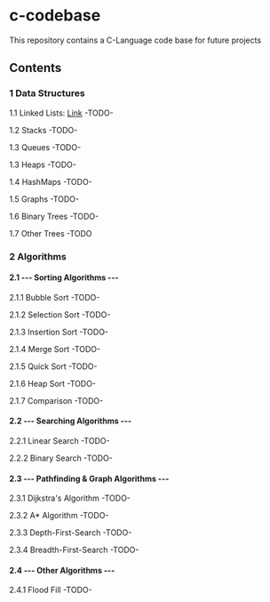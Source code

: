 # c-codebase

This repository contains a C-Language code base for future projects

## Contents

### 1 Data Structures  
1.1 Linked Lists:
[Link](/Basic-Concepts/Data-Structures/Linked-List)
-TODO-

1.2 Stacks
-TODO-

1.3 Queues
-TODO-

1.3 Heaps
-TODO-

1.4 HashMaps
-TODO-

1.5 Graphs
-TODO-

1.6 Binary Trees
-TODO-

1.7 Other Trees
-TODO



### 2 Algorithms  

#### 2.1 --- Sorting Algorithms --- 

2.1.1 Bubble Sort -TODO-  

2.1.2 Selection Sort -TODO-  

2.1.3 Insertion Sort -TODO-  

2.1.4 Merge Sort -TODO-  

2.1.5 Quick Sort -TODO-  

2.1.6 Heap Sort  -TODO-  

2.1.7 Comparison -TODO-  

#### 2.2 --- Searching Algorithms ---  

2.2.1 Linear Search  -TODO-  

2.2.2 Binary Search  -TODO-  

#### 2.3 --- Pathfinding & Graph Algorithms ---  

2.3.1 Dijkstra's Algorithm -TODO-  

2.3.2 A* Algorithm -TODO-  

2.3.3 Depth-First-Search -TODO-  

2.3.4 Breadth-First-Search -TODO-  

#### 2.4 --- Other Algorithms ---  

2.4.1 Flood Fill -TODO-
